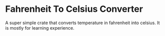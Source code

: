 # Fahrenheit To Celsius Converter
A super simple crate that converts temperature in fahrenheit into celsius. It is mostly for learning experience. 